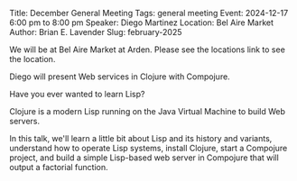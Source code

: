 Title: December General Meeting
Tags: general meeting
Event: 2024-12-17 6:00 pm to 8:00 pm
Speaker: Diego Martinez
Location: Bel Aire Market
Author: Brian E. Lavender
Slug: february-2025

We will be at Bel Aire Market at Arden. Please see the locations link to
see the location.

Diego will present Web services in Clojure with Compojure.

Have you ever wanted to learn Lisp?

Clojure is a modern Lisp running on the Java Virtual Machine to build Web servers.

In this talk, we'll learn a little bit about Lisp and its history and variants, understand how to operate Lisp systems, install Clojure, start a Compojure project, and build a simple Lisp-based web server in Compojure that will output a factorial function.
